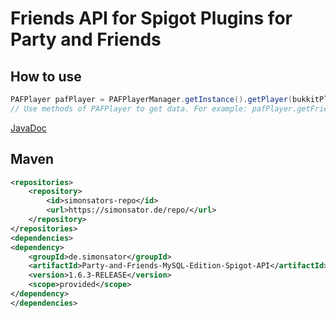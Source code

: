 # Friends API for Spigot Plugins for Party and Friends

## How to use

```java
PAFPlayer pafPlayer = PAFPlayerManager.getInstance().getPlayer(bukkitPlayer.getUniqueId());
// Use methods of PAFPlayer to get data. For example: pafPlayer.getFriends();
```

[JavaDoc](https://simonsator.de/JavaDoc/PartyAndFriendsForBungeeCordAPIForSpigotPlugins/)

## Maven

```xml
<repositories>
    <repository>
        <id>simonsators-repo</id>
        <url>https://simonsator.de/repo/</url>
    </repository>
</repositories>
<dependencies>
<dependency>
    <groupId>de.simonsator</groupId>
    <artifactId>Party-and-Friends-MySQL-Edition-Spigot-API</artifactId>
    <version>1.6.3-RELEASE</version>
    <scope>provided</scope>
</dependency>
</dependencies>
```
